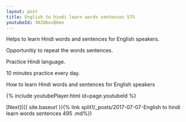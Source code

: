 ```yaml
---
layout: post
title: English to hindi learn words sentences 575 
youtubeId: 3HJQ6xvQUeo
---
```

 
 
Helps to learn Hindi words and sentences for English speakers.

Opportunitiy to repeat the words sentences. 

Practice Hindi language. 
 
10 minutes practice every day. 
 
How to learn Hindi words and sentences for English speakers 
 
{% include youtubePlayer.html id=page.youtubeId %}
 
 
[Next]({{ site.baseurl }}{% link  split1/_posts/2017-07-07-English to hindi learn words sentences 495 .md%})
 
